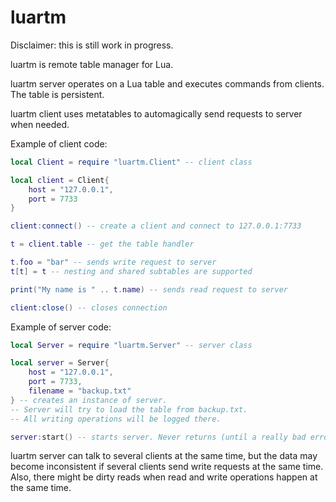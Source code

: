 # luartm

Disclaimer: this is still work in progress. 

luartm is remote table manager for Lua. 

luartm server operates on a Lua table and executes commands from clients. The table is persistent. 

luartm client uses metatables to automagically send requests to server when needed. 

Example of client code: 

```lua
local Client = require "luartm.Client" -- client class

local client = Client{
	host = "127.0.0.1",
	port = 7733
}

client:connect() -- create a client and connect to 127.0.0.1:7733

t = client.table -- get the table handler

t.foo = "bar" -- sends write request to server
t[t] = t -- nesting and shared subtables are supported

print("My name is " .. t.name) -- sends read request to server

client:close() -- closes connection

```

Example of server code: 

```lua
local Server = require "luartm.Server" -- server class

local server = Server{
	host = "127.0.0.1",
	port = 7733,
	filename = "backup.txt"
} -- creates an instance of server. 
-- Server will try to load the table from backup.txt. 
-- All writing operations will be logged there. 

server:start() -- starts server. Never returns (until a really bad error happens)

```

luartm server can talk to several clients at the same time, but the data may become inconsistent if several clients send write requests at the same time. Also, there might be dirty reads when read and write operations happen at the same time. 
